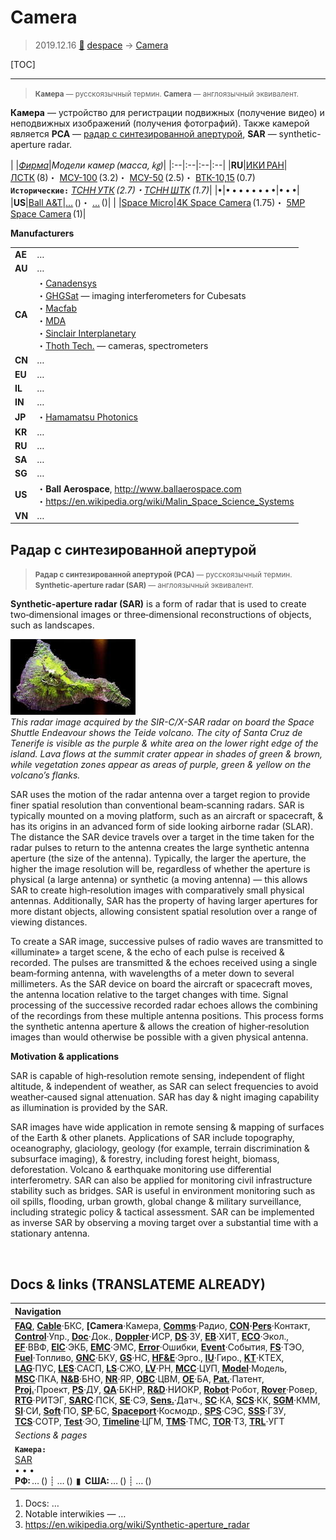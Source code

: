 # Camera
> 2019.12.16 [🚀](../index/index.md) [despace](index.md) → [Camera](cam.md)

[TOC]

---

> <small>**Камера** — русскоязычный термин. **Camera** — англоязычный эквивалент.</small>

**Камера** — устройство для регистрации подвижных (получение видео) и неподвижных изображений (получения фотографий). Также камерой является **РСА** — [радар с синтезированной апертурой](cam.md), **SAR** — synthetic-aperture radar.

| |*[Фирма](contact.md)*|*Модели камер (масса, ㎏)*|
|:--|:--|:--|:--|
|**RU**|[ИКИ РАН](contact/iki_ras.md)|[ЛСТК](cam_lst.md) (8)・ [МСУ-100](cam_lst.md) (3.2)・ [МСУ-50](cam_lst.md) (2.5)・ [ВТК-10,15](cam_lst.md) (0.7)<br> **`Исторические:`** *[ТСНН УТК](cam_lst.md) (2.7)・[ТСНН ШТК](cam_lst.md) (1.7)*|
|•|• • • • • • • •|• • •|
|**US**|[Ball A&T](contact/ball_at.md)|[…](.md) ()・ […](.md) ()|
| |[Space Micro](space_micro.md)|[4K Space Camera](cam_lst.md) (1.75)・ [5MP Space Camera](cam_lst.md) (1)|

**Manufacturers**

| | |
|:--|:--|
|**AE**|…|
|**AU**|…|
|**CA**|・[Canadensys](contact/canadensys.md)<br> ・[GHGSat](contact/ghgsat.md) — imaging interferometers for Cubesats<br> ・[Macfab](contact/macfab.md)<br> ・[MDA](contact/mda.md)<br> ・[Sinclair Interplanetary](contact/sinclair_ip.md)<br> ・[Thoth Tech.](contact/thoth_tech.md) — cameras, spectrometers|
|**CN**|…|
|**EU**|…|
|**IL**|…|
|**IN**|…|
|**JP**|・[Hamamatsu Photonics](contact/hamamatsu_phot.md)|
|**KR**|…|
|**RU**|…|
|**SA**|…|
|**SG**|…|
|**US**|・**Ball Aerospace**, <http://www.ballaerospace.com><br> ・<https://en.wikipedia.org/wiki/Malin_Space_Science_Systems>|
|**VN**|…|


## Радар с синтезированной апертурой
> <small>**Радар с синтезированной апертурой (РСА)** — русскоязычный термин. **Synthetic-aperture radar (SAR)** — англоязычный эквивалент.</small>

**Synthetic-aperture radar (SAR)** is a form of radar that is used to create two‑dimensional images or three‑dimensional reconstructions of objects, such as landscapes.

[![](f/cam/sar_pic01_thumb.jpg)](f/cam/sar_pic01.jpg)  
*This radar image acquired by the SIR-C/X-SAR radar on board the Space Shuttle Endeavour shows the Teide volcano. The city of Santa Cruz de Tenerife is visible as the purple & white area on the lower right edge of the island. Lava flows at the summit crater appear in shades of green & brown, while vegetation zones appear as areas of purple, green & yellow on the volcano’s flanks.*

SAR uses the motion of the radar antenna over a target region to provide finer spatial resolution than conventional beam‑scanning radars. SAR is typically mounted on a moving platform, such as an aircraft or spacecraft, & has its origins in an advanced form of side looking airborne radar (SLAR). The distance the SAR device travels over a target in the time taken for the radar pulses to return to the antenna creates the large synthetic antenna aperture (the size of the antenna). Typically, the larger the aperture, the higher the image resolution will be, regardless of whether the aperture is physical (a large antenna) or synthetic (a moving antenna) — this allows SAR to create high‑resolution images with comparatively small physical antennas. Additionally, SAR has the property of having larger apertures for more distant objects, allowing consistent spatial resolution over a range of viewing distances.

To create a SAR image, successive pulses of radio waves are transmitted to «illuminate» a target scene, & the echo of each pulse is received & recorded. The pulses are transmitted & the echoes received using a single beam‑forming antenna, with wavelengths of a meter down to several millimeters. As the SAR device on board the aircraft or spacecraft moves, the antenna location relative to the target changes with time. Signal processing of the successive recorded radar echoes allows the combining of the recordings from these multiple antenna positions. This process forms the synthetic antenna aperture & allows the creation of higher‑resolution images than would otherwise be possible with a given physical antenna.

**Motivation & applications**

SAR is capable of high‑resolution remote sensing, independent of flight altitude, & independent of weather, as SAR can select frequencies to avoid weather‑caused signal attenuation. SAR has day & night imaging capability as illumination is provided by the SAR.

SAR images have wide application in remote sensing & mapping of surfaces of the Earth & other planets. Applications of SAR include topography, oceanography, glaciology, geology (for example, terrain discrimination & subsurface imaging), & forestry, including forest height, biomass, deforestation. Volcano & earthquake monitoring use differential interferometry. SAR can also be applied for monitoring civil infrastructure stability such as bridges. SAR is useful in environment monitoring such as oil spills, flooding, urban growth, global change & military surveillance, including strategic policy & tactical assessment. SAR can be implemented as inverse SAR by observing a moving target over a substantial time with a stationary antenna.



<p style="page-break-after:always"> </p>

## Docs & links (TRANSLATEME ALREADY)
|Navigation|
|:--|
|**[FAQ](faq.md)**, **[Cable](cable.md)**·БКС, **[Camera**·Камера, **[Comms](comms.md)**·Радио, **[CON](contact.md)·[Pers](person.md)**·Контакт, **[Control](control.md)**·Упр., **[Doc](doc.md)**·Док., **[Doppler](doppler.md)**·ИСР, **[DS](ds.md)**·ЗУ, **[EB](eb.md)**·ХИТ, **[ECO](ecology.md)**·Экол., **[EF](ef.md)**·ВВФ, **[ElC](elc.md)**·ЭКБ, **[EMC](emc.md)**·ЭМС, **[Error](error.md)**·Ошибки, **[Event](event.md)**·События, **[FS](fs.md)**·ТЭО, **[Fuel](fuel.md)**·Топливо, **[GNC](gnc.md)**·БКУ, **[GS](scs.md)**·НС, **[HF&E](hfe.md)**·Эрго., **[IU](iu.md)**·Гиро., **[KT](kt.md)**·КТЕХ, **[LAG](lag.md)**·ПУC, **[LES](les.md)**·САСП, **[LS](ls.md)**·СЖО, **[LV](lv.md)**·РН, **[MCC](scs.md)**·ЦУП, **[Model](model.md)**·Модель, **[MSC](sc.md)**·ПКА, **[N&B](nnb.md)**·БНО, **[NR](nr.md)**·ЯР, **[OBC](obc.md)**·ЦВМ, **[OE](sc.md)**·БА, **[Pat.](patent.md)**·Патент, **[Proj.](project.md)**·Проект, **[PS](ps.md)**·ДУ, **[QA](qm.md)**·БКНР, **[R&D](rnd.md)**·НИОКР, **[Robot](robot.md)**·Робот, **[Rover](robot.md)**·Ровер, **[RTG](rtg.md)**·РИТЭГ, **[SARC](sarc.md)**·ПСК, **[SE](se.md)**·СЭ, **[Sens.](sensor.md)**·Датч., **[SC](sc.md)**·КА, **[SCS](scs.md)**·КК, **[SGM](sc.md)**·КММ, **[SI](si.md)**·СИ, **[Soft](soft.md)**·ПО, **[SP](sp.md)**·БС, **[Spaceport](spaceport.md)**·Космодр., **[SPS](sps.md)**·СЭС, **[SSS](sss.md)**·ГЗУ, **[TCS](tcs.md)**·СОТР, **[Test](test.md)**·ЭО, **[Timeline](timeline.md)**·ЦГМ, **[TMS](tms.md)**·ТМС, **[TOR](tor.md)**·ТЗ, **[TRL](trl.md)**·УГТ|
|*Sections & pages*|
|**`Камера:`**<br> [SAR](cam.md) <br>• • •<br> **РФ:** … () ┊ … ()  ▮  **США:** … () ┊ … ()|

   1. Docs: …
   1. Notable interwikies — …
   1. <https://en.wikipedia.org/wiki/Synthetic-aperture_radar>
